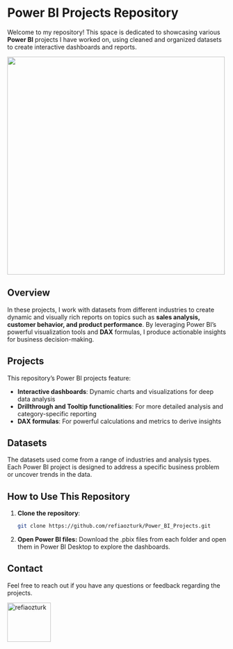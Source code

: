 # Power BI Projects Repository

Welcome to my repository! This space is dedicated to showcasing various **Power BI** projects I have worked on, using cleaned and organized datasets to create interactive dashboards and reports.

<img src="https://images.datacamp.com/image/upload/v1724169856/image_ff55d03003.png" width="500" height="500"/>

## Overview

In these projects, I work with datasets from different industries to create dynamic and visually rich reports on topics such as **sales analysis, customer behavior, and product performance**. By leveraging Power BI’s powerful visualization tools and **DAX** formulas, I produce actionable insights for business decision-making.

## Projects

This repository’s Power BI projects feature:
- **Interactive dashboards**: Dynamic charts and visualizations for deep data analysis
- **Drillthrough and Tooltip functionalities**: For more detailed analysis and category-specific reporting
- **DAX formulas**: For powerful calculations and metrics to derive insights

## Datasets

The datasets used come from a range of industries and analysis types. Each Power BI project is designed to address a specific business problem or uncover trends in the data.

## How to Use This Repository

1. **Clone the repository**:
   ```bash
   git clone https://github.com/refiaozturk/Power_BI_Projects.git

2. **Open Power BI files:** Download the .pbix files from each folder and open them in Power BI Desktop to explore the dashboards.

## Contact
Feel free to reach out if you have any questions or feedback regarding the projects.
<p align="left">
<a href="https://linkedin.com/in/refiaozturk" target="blank"><img align="center" src="https://upload.wikimedia.org/wikipedia/commons/a/aa/LinkedIn_2021.svg" alt="refiaozturk" height="90" width="100" /></a>
</p>
